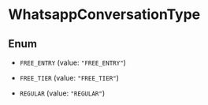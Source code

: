 

# WhatsappConversationType

## Enum


* `FREE_ENTRY` (value: `"FREE_ENTRY"`)

* `FREE_TIER` (value: `"FREE_TIER"`)

* `REGULAR` (value: `"REGULAR"`)



